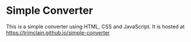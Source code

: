 # Simple Converter

This is a simple converter using HTML, CSS and JavaScript. It is hosted at <https://trimclain.github.io/simple-converter>

